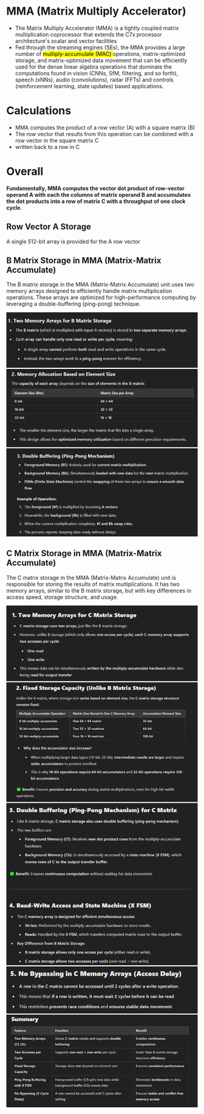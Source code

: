 # MMA (Matrix Multiply Accelerator)
- The Matrix Multiply Accelerator (MMA) is a tightly coupled matrix multiplication coprocessor that extends the C7x
processor architecture's scalar and vector facilities
- Fed through the streaming engines (SEs), the MMA provides
a large number of <mark>multiply-accumulate (MAC) </mark>operations, matrix-optimized storage, and matrix-optimized data
movement that can be efficiently used for the dense linear algebra operations that dominate the computations
found in vision (CNNs, SfM, filtering, and so forth), speech (xNNs), audio (convolutions), radar (FFTs) and
controls (reinforcement learning, state updates) based applications.


# Calculations
- MMA computes the product of a row vector (A) with a square matrix (B)
- The row vector that results from this
operation can be combined with a row vector in the square matrix C
-  written back to a row in C

# Overall
<b>Fundamentally, MMA computes the vector dot product of row-vector operand A with each the columns of matrix
operand B and accumulates the dot products into a row of matrix C with a throughput of one clock cycle.</b>

## Row Vector A Storage
A single 512-bit array is provided for the A row vector

## B Matrix Storage in MMA (Matrix-Matrix Accumulate)
The B matrix storage in the MMA (Matrix-Matrix Accumulate) unit uses two memory arrays designed to efficiently handle matrix multiplication operations. These arrays are optimized for high-performance computing by leveraging a double-buffering (ping-pong) technique.

![alt text](image-1.png)
![alt text](image-2.png)
![alt text](image.png)

## C Matrix Storage in MMA (Matrix-Matrix Accumulate)
The C matrix storage in the MMA (Matrix-Matrix Accumulate) unit is responsible for storing the results of matrix multiplications. It has two memory arrays, similar to the B matrix storage, but with key differences in access speed, storage structure, and usage.

![alt text](image-3.png)
![alt text](image-4.png)
![alt text](image-5.png)
![alt text](image-6.png)
![alt text](image-7.png)
